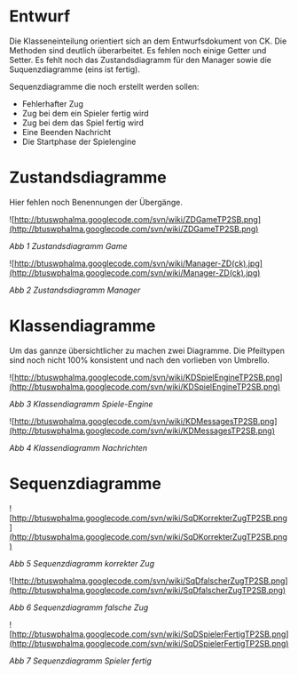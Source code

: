 # Entwurf #

Die Klasseneinteilung orientiert sich an dem Entwurfsdokument von CK.
Die Methoden sind deutlich überarbeitet. Es fehlen noch einige Getter und Setter.
Es fehlt noch das Zustandsdiagramm für den Manager sowie die Suquenzdiagramme (eins ist fertig).

Sequenzdiagramme die noch erstellt werden sollen:
  * Fehlerhafter Zug
  * Zug bei dem ein Spieler fertig wird
  * Zug bei dem das Spiel fertig wird
  * Eine Beenden Nachricht
  * Die Startphase der Spielengine

# Zustandsdiagramme #
Hier fehlen noch Benennungen der Übergänge.

![http://btuswphalma.googlecode.com/svn/wiki/ZDGameTP2SB.png](http://btuswphalma.googlecode.com/svn/wiki/ZDGameTP2SB.png)

_Abb 1 Zustandsdiagramm Game_

![http://btuswphalma.googlecode.com/svn/wiki/Manager-ZD(ck).jpg](http://btuswphalma.googlecode.com/svn/wiki/Manager-ZD(ck).jpg)

_Abb 2 Zustandsdiagramm Manager_

# Klassendiagramme #

Um das gannze übersichtlicher zu machen zwei Diagramme. Die Pfeiltypen sind noch nicht 100% konsistent und nach den vorlieben von Umbrello.

![http://btuswphalma.googlecode.com/svn/wiki/KDSpielEngineTP2SB.png](http://btuswphalma.googlecode.com/svn/wiki/KDSpielEngineTP2SB.png)

_Abb 3 Klassendiagramm Spiele-Engine_

![http://btuswphalma.googlecode.com/svn/wiki/KDMessagesTP2SB.png](http://btuswphalma.googlecode.com/svn/wiki/KDMessagesTP2SB.png)

_Abb 4 Klassendiagramm Nachrichten_

# Sequenzdiagramme #

![http://btuswphalma.googlecode.com/svn/wiki/SqDKorrekterZugTP2SB.png](http://btuswphalma.googlecode.com/svn/wiki/SqDKorrekterZugTP2SB.png)

_Abb 5 Sequenzdiagramm korrekter Zug_

![http://btuswphalma.googlecode.com/svn/wiki/SqDfalscherZugTP2SB.png](http://btuswphalma.googlecode.com/svn/wiki/SqDfalscherZugTP2SB.png)

_Abb 6 Sequenzdiagramm falsche Zug_

![http://btuswphalma.googlecode.com/svn/wiki/SqDSpielerFertigTP2SB.png](http://btuswphalma.googlecode.com/svn/wiki/SqDSpielerFertigTP2SB.png)

_Abb 7 Sequenzdiagramm Spieler fertig_